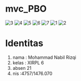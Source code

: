 # mvc_PBO

![3](https://cloud.githubusercontent.com/assets/22103901/25671183/3c2053f6-3059-11e7-9cda-f50a456c728d.PNG)
![4](https://cloud.githubusercontent.com/assets/22103901/25671184/3c213488-3059-11e7-8437-5200079d1c32.PNG)
![5](https://cloud.githubusercontent.com/assets/22103901/25671185/3c215a26-3059-11e7-84a7-664fc3b59589.PNG)
![6](https://cloud.githubusercontent.com/assets/22103901/25671186/3c22d310-3059-11e7-9ed6-8978b3824b16.PNG)
![7](https://cloud.githubusercontent.com/assets/22103901/25671187/3c55624e-3059-11e7-91c4-26254da359f5.PNG)
![1](https://cloud.githubusercontent.com/assets/22103901/25671189/3c5bfbfe-3059-11e7-94b4-971ac7cb9bf8.PNG)
![2](https://cloud.githubusercontent.com/assets/22103901/25671188/3c59f0ac-3059-11e7-849f-a5e469a34d10.PNG)


<h1> Identitas </h1>
<ol>
<li> nama : Mohammad Nabil Rizqi </li>
<li> kelas : XIRPL 6 </li>
<li> absen 21</li>
<li> nis :4757/1476.070 </li>
</ol>
